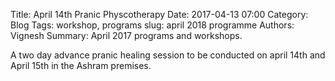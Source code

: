Title: April 14th Pranic Physcotherapy 
Date: 2017-04-13 07:00
Category: Blog
Tags: workshop, programs
slug: april 2018 programme
Authors: Vignesh
Summary: April 2017 programs and workshops.

A two day advance pranic healing session to be conducted on april 14th and April 15th
in the Ashram premises.